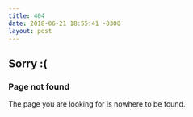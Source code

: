 ```yaml
---
title: 404
date: 2018-06-21 18:55:41 -0300
layout: post
---
```

## Sorry :(

### Page not found

The page you are looking for is nowhere to be found.